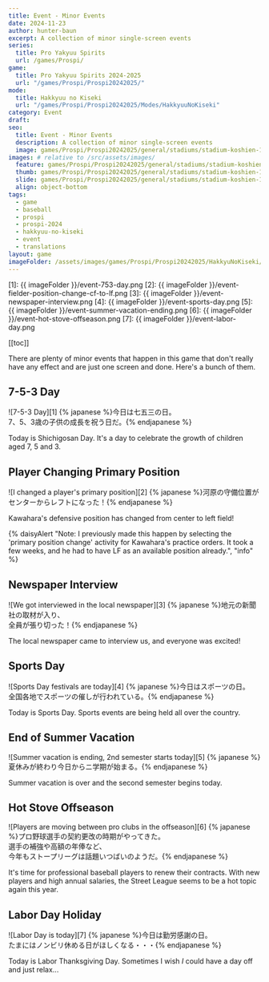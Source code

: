 ```yaml
---
title: Event - Minor Events
date: 2024-11-23
author: hunter-baun
excerpt: A collection of minor single-screen events
series:
  title: Pro Yakyuu Spirits
  url: /games/Prospi/
game: 
  title: Pro Yakyuu Spirits 2024-2025
  url: "/games/Prospi/Prospi20242025/"
mode: 
  title: Hakkyuu no Kiseki
  url: "/games/Prospi/Prospi20242025/Modes/HakkyuuNoKiseki"
category: Event
draft: 
seo:
  title: Event - Minor Events
  description: A collection of minor single-screen events
  image: games/Prospi/Prospi20242025/general/stadiums/stadium-koshien-1.png
images: # relative to /src/assets/images/
  feature: games/Prospi/Prospi20242025/general/stadiums/stadium-koshien-1.png
  thumb: games/Prospi/Prospi20242025/general/stadiums/stadium-koshien-1.png
  slide: games/Prospi/Prospi20242025/general/stadiums/stadium-koshien-1.png
  align: object-bottom
tags:
  - game
  - baseball
  - prospi
  - prospi-2024
  - hakkyuu-no-kiseki
  - event
  - translations
layout: game
imageFolder: /assets/images/games/Prospi/Prospi20242025/HakkyuNoKiseki/Events/Minor-Events
---
```

[1]: {{ imageFolder }}/event-753-day.png
[2]: {{ imageFolder }}/event-fielder-position-change-cf-to-lf.png
[3]: {{ imageFolder }}/event-newspaper-interview.png
[4]: {{ imageFolder }}/event-sports-day.png
[5]: {{ imageFolder }}/event-summer-vacation-ending.png
[6]: {{ imageFolder }}/event-hot-stove-offseason.png
[7]: {{ imageFolder }}/event-labor-day.png

[[toc]]

<article class="prose max-w-xl lg:max-w-4xl lg:prose-lg">

There are plenty of minor events that happen in this game that don't really have any effect and are just one screen and done. Here's a bunch of them.

## 7-5-3 Day
![7-5-3 Day][1]
{% japanese %}今日は七五三の日。<br />
7、5、3歳の子供の成長を祝う日だ。{% endjapanese %}

Today is Shichigosan Day.
It's a day to celebrate the growth of children aged 7, 5 and 3.

## Player Changing Primary Position
![I changed a player's primary position][2]
{% japanese %}河原の守備位置がセンターからレフトになった！{% endjapanese %}

Kawahara's defensive position has changed from center to left field!

{% daisyAlert "Note: I previously made this happen by selecting the 'primary position change' activity for Kawahara's practice orders. It took a few weeks, and he had to have LF as an available position already.", "info" %}

## Newspaper Interview
![We got interviewed in the local newspaper][3]
{% japanese %}地元の新聞社の取材が入り、<br />
全員が張り切った！{% endjapanese %}

The local newspaper came to interview us, and everyone was excited!

## Sports Day
![Sports Day festivals are today][4]
{% japanese %}今日はスポーツの日。<br />
全国各地でスポーツの催しが行われている。{% endjapanese %}

Today is Sports Day. Sports events are being held all over the country.

## End of Summer Vacation
![Summer vacation is ending, 2nd semester starts today][5]
{% japanese %}夏休みが終わり今日からニ学期が始まる。{% endjapanese %}

Summer vacation is over and the second semester begins today.

## Hot Stove Offseason
![Players are moving between pro clubs in the offseason][6]
{% japanese %}プロ野球選手の契約更改の時期がやってきた。<br />
選手の補強や高額の年俸など、<br />
今年もストープリーグは話題いつばいのようだ。{% endjapanese %}

It's time for professional baseball players to renew their contracts.
With new players and high annual salaries,
the Street League seems to be a hot topic again this year.

## Labor Day Holiday
![Labor Day is today][7]
{% japanese %}今日は勤労感謝の日。<br />
たまにはノンビリ休める日がほしくなる・・・{% endjapanese %}

Today is Labor Thanksgiving Day.
Sometimes I wish *I* could have a day off and just relax...
</article>